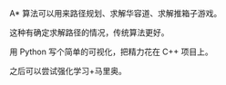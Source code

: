 

A\* 算法可以用来路径规划、求解华容道、求解推箱子游戏。

这种有确定求解路径的情况，传统算法更好。



用 Python 写个简单的可视化，把精力花在 C++ 项目上。





之后可以尝试强化学习+马里奥。


